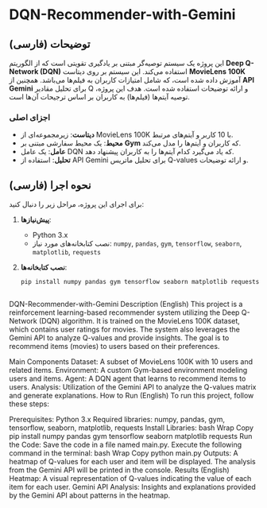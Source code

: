 # DQN-Recommender-with-Gemini

## توضیحات (فارسی)
این پروژه یک سیستم توصیه‌گر مبتنی بر یادگیری تقویتی است که از الگوریتم **Deep Q-Network (DQN)** استفاده می‌کند. این سیستم بر روی دیتاست **MovieLens 100K** آموزش داده شده است، که شامل امتیازات کاربران به فیلم‌ها می‌باشد. همچنین از **API Gemini** برای تحلیل مقادیر Q و ارائه توضیحات استفاده شده است. هدف این پروژه، توصیه آیتم‌ها (فیلم‌ها) به کاربران بر اساس ترجیحات آن‌ها است.

### اجزای اصلی
- **دیتاست**: زیرمجموعه‌ای از MovieLens 100K با 10 کاربر و آیتم‌های مرتبط.
- **محیط**: یک محیط سفارشی مبتنی بر **Gym** که کاربران و آیتم‌ها را مدل می‌کند.
- **عامل**: یک عامل DQN که یاد می‌گیرد کدام آیتم‌ها را به کاربران پیشنهاد دهد.
- **تحلیل**: استفاده از API Gemini برای تحلیل ماتریس Q-values و ارائه توضیحات.

## نحوه اجرا (فارسی)
برای اجرای این پروژه، مراحل زیر را دنبال کنید:

1. **پیش‌نیازها**:
   - Python 3.x
   - نصب کتابخانه‌های مورد نیاز: `numpy`, `pandas`, `gym`, `tensorflow`, `seaborn`, `matplotlib`, `requests`

2. **نصب کتابخانه‌ها**:
   ```bash
   pip install numpy pandas gym tensorflow seaborn matplotlib requests



DQN-Recommender-with-Gemini
Description (English)
This project is a reinforcement learning-based recommender system utilizing the Deep Q-Network (DQN) algorithm. It is trained on the MovieLens 100K dataset, which contains user ratings for movies. The system also leverages the Gemini API to analyze Q-values and provide insights. The goal is to recommend items (movies) to users based on their preferences.

Main Components
Dataset: A subset of MovieLens 100K with 10 users and related items.
Environment: A custom Gym-based environment modeling users and items.
Agent: A DQN agent that learns to recommend items to users.
Analysis: Utilization of the Gemini API to analyze the Q-values matrix and generate explanations.
How to Run (English)
To run this project, follow these steps:

Prerequisites:
Python 3.x
Required libraries: numpy, pandas, gym, tensorflow, seaborn, matplotlib, requests
Install Libraries:
bash
Wrap
Copy
pip install numpy pandas gym tensorflow seaborn matplotlib requests
Run the Code:
Save the code in a file named main.py.
Execute the following command in the terminal:
bash
Wrap
Copy
python main.py
Outputs:
A heatmap of Q-values for each user and item will be displayed.
The analysis from the Gemini API will be printed in the console.
Results (English)
Heatmap: A visual representation of Q-values indicating the value of each item for each user.
Gemini API Analysis: Insights and explanations provided by the Gemini API about patterns in the heatmap.
